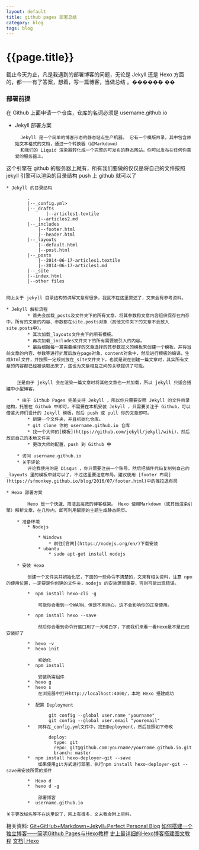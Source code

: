```yaml
---
layout: default
title: github pages 部署总结
category: blog
tags: blog
---
```


# {{page.title}}

截止今天为止，凡是我遇到的部署博客的问题，无论是 Jekyll 还是 Hexo 方面的，都一一有了答案，想着，写一篇博客，当做总结 。�����ܽ� ��

### 部署前提

在 Github 上面申请一个仓库，仓库的名词必须是 username.github.io

* Jekyll 部署方案

        Jekyll 是一个简单的博客形态的静态站点生产机器。 它有一个模版目录，其中包含原始文本格式的文档，通过一个转换器（如Markdown）
        和我们的 Liquid 渲染器转化成一个完整的可发布的静态网站，你可以发布在任何你喜爱的服务器上。
这个引擎在 github 的服务器上就有，所有我们要做的仅仅是将自己的文件按照 jekyll 引擎可以渲染的目录结构 push 上 github 就可以了
    
    * Jekyll 的目录结构
    
            .   
            |--_config.yml>  
            |--_drafts  
                   |--articles1.textile 
                |--articles2.md
            |--_includes
                |--footer.html
                |--header.html
            |--_layouts
                |--default.html
                |--post.html
            |--_posts
                |--2014-06-17-articles1.textile
                |--2014-06-17-articles1.md
            |--_site
            |--index.html
            |--other files
    
    
    网上关于 jekyll 目录结构的讲解文章有很多，我就不在这里赘述了，文末会有参考资料。
    
    * Jekyll 解析流程
            * 首先会加载_posts及文件夹下的所有文章，将其参数和文章内容组织保存在内存中，所有的文章的内容、参数都在site.posts对象（其他文件夹下的文章不会放入site.posts中）。
            * 其次加载_layouts文件夹下的所有模板。
            * 再次加载_includes文件夹下的所有需要被引入的内容。
            * 最后根据每一篇需要编译的文章选择的其参数定义的模板来创建一个模板，并将当前文章的内容、参数等进行扩展后放在page对象、content对象中，然后进行模板的编译，生成html文件，并按照一定规则放在_site文件夹下。也就是说在创建一篇文章时，其实所有文章的内容都已经被读取出来了，这也为文章相互之间的关联提供了可能。
         
        
        正是由于 jekyll 会在渲染一篇文章时将其他文章也一并加载，所以 jekyll 只适合搭建中小型博客。 
        
        * 由于 Github Pages 完美支持 Jekyll ，所以你只需要安照 Jekyll 的文件目录结构，托管在 Github 中即可，不需要在本机安装 Jekyll ，只需要关注于 Github，可以借鉴大师们设计的 Jekyll 模板，然后 push 或 pull 你的文章即可。
            * 新建一个文件夹，并且初始化仓库。
            * git clone 你的 username.github.io 仓库
            * 找一个大师的[模板](https://github.com/jekyll/jekyll/wiki)，然后放进自己的本地文件夹
            * 更改大师的配置，push 到 Github 中
            
        * 访问 username.github.io
        * 关于评论
            评论我使用的是 Disqus ，你只需要注册一个账号，然后把插件代码复制到自己的 _layouts 里的模板中就可以了，不过这里要注意布局，建议使用 [footer 布局](https://sfmonkey.github.io/blog/2016/07/footer.html)中的推拉退布局
    
    * Hexo 部署方案
    
            Hexo 是一个快速、简洁且高效的博客框架。 Hexo 使用Markdown（或其他渲染引擎）解析文章，在几秒内，即可利用靓丽的主题生成静态网页。
        
        * 准备环境
            * Nodejs
                
                * Windows
                    * 前往[官网](https://nodejs.org/en/)下载安装
                * ubantu
                    * sudo apt-get install nodejs
        
        * 安装 Hexo
        
            创建一个文件夹并初始化它，下面的一些命令不清楚的，文末有相关资料，注意 npm 的使用位置，一定要是你创建的文件夹，nodejs 的安装源很重要，否则可能出现错误。
            
            *  npm install hexo-cli -g
                
                可能你会看到一个WARN，但是不用担心，这不会影响你的正常使用。
           
            *  npm install hexo --save
            
                然后你会看到命令行窗口刷了一大堆白字，下面我们来看一看Hexo是不是已经安装好了
                
            *  hexo -v        
            *  hexo init
                
                初始化
            *  npm install
            
                安装所需组件
            *  hexo g
            *  hexo s
                在浏览器中打开http://localhost:4000/，本地 Hexo 搭建成功
            
            *  配置 Deployment
                
                    git config --global user.name "yourname"
                    git config --global user.email "youremail"
            *   同样在_config.yml文件中，找到Deployment，然后按照如下修改
            
                    deploy:
                      type: git
                      repo: git@github.com:yourname/yourname.github.io.git
                      branch: master
            *  npm install hexo-deployer-git --save
                如果使用git方式进行部署，执行npm install hexo-deployer-git --save来安装所需的插件
            
            *  Hexo d
            *  hexo d -g
                
                部署博客
            *  username.github.io
    
    关于更改域名等不在这里说了，网上有很多，文末我会附上资料。
    
相关资料: 
    [Git+GitHub+Markdown+Jekyll=Perfect Personal Blog](http://www.devtalking.com/articles/git-gitHub-markdown-jekyll/)
    [如何搭建一个独立博客——简明Github Pages与Hexo教程](http://www.jianshu.com/p/05289a4bc8b2)
    [史上最详细的Hexo博客搭建图文教程](https://xuanwo.org/2015/03/26/hexo-intor/)
    [文档| Hexo](https://hexo.io/zh-cn/docs/)
          
